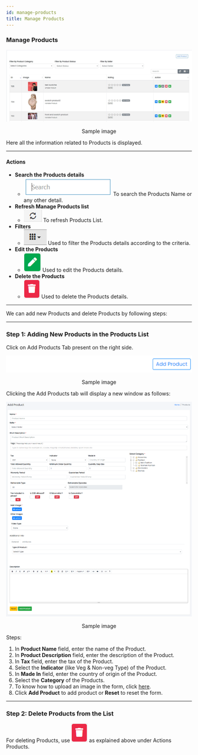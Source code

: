 ```yaml
---
id: manage-products
title: Manage Products
---
```


### Manage Products

![Manage Products Panel](../../../static/backend/img/manage_pro_tab.jpg)
<p align="center">Sample image</p>

<span class="text-danger">Here all the information related to Products is displayed.</span>

---

#### Actions

- **Search the Products details**
  - ![Search Tab](../../../static/backend/img/search_tab.jpg)
    <span class="text-secondary">To search the Products Name or any other detail.</span>
- **Refresh Manage Products list**
  - ![Refresh Tab](../../../static/backend/img/refresh_tab.jpg)
    <span class="text-secondary">To refresh Products List.</span>
- **Filters**
  - ![Filter Tab](../../../static/backend/img/filter_tab.jpg)
    <span class="text-secondary">Used to filter the Products details according to the criteria.</span>
- **Edit the Products**
  - ![Edit Tab](../../../static/backend/img/edit_tab.jpg)
    <span class="text-secondary">Used to edit the Products details.</span>
- **Delete the Products**
  - ![Delete Tab](../../../static/backend/img/delete1_tab.jpg)
    <span class="text-secondary">Used to delete the Products details.</span>

---

<span class="text-danger">We can add new Products and delete Products by following steps:</span>

---

### Step 1: Adding New Products in the Products List

<span  class="text-success">Click on Add Products Tab present on the right side.</span>

![Add Products Tab](../../../static/backend/img/manage_pro2_tab.jpg)
<p align="center">Sample image</p>

<span  class="text-success">Clicking the Add Products tab will display a new window as follows:</span>

![Add Product Tab](../../../static/backend/img/add_product_tab.png)
<p align="center">Sample image</p>

Steps:
1. In **Product Name** field, enter the name of the Product.
2. In **Product Description** field, enter the description of the Product.
3. In **Tax** field, enter the tax of the Product.
4. Select the **Indicator** (like Veg & Non-veg Type) of the Product.
5. In **Made In** field, enter the country of origin of the Product.
6. Select the **Category** of the Products.
7. To know how to upload an image in the form, click [here](#add-image-form).
8. Click **Add Product** to add product or **Reset** to reset the form.

---

### Step 2: Delete Products from the List

For deleting Products, use ![Delete Tab](../../../static/backend/img/delete1_tab.jpg) as explained above under Actions Products.